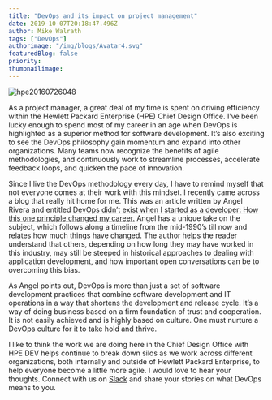 ```yaml
---
title: "DevOps and its impact on project management"
date: 2019-10-07T20:18:47.496Z
author: Mike Walrath 
tags: ["DevOps"]
authorimage: "/img/blogs/Avatar4.svg"
featuredBlog: false
priority:
thumbnailimage:
---
```

![hpe20160726048](https://hpe-developer-portal.s3.amazonaws.com/uploads/media/2019/8/hpe20160726048-1570557978016.jpg)

As a project manager, a great deal of my time is spent on driving efficiency within the Hewlett Packard Enterprise (HPE) Chief Design Office. I’ve been lucky enough to spend most of my career in an age when DevOps is highlighted as a superior method for software development. It’s also exciting to see the DevOps philosophy gain momentum and expand into other organizations. Many teams now recognize the benefits of agile methodologies, and continuously work to streamline processes, accelerate feedback loops, and quicken the pace of innovation.

Since I live the DevOps methodology every day, I have to remind myself that not everyone comes at their work with this mindset. I recently came across a blog that really hit home for me. This was an article written by Angel Rivera and entitled [DevOps didn’t exist when I started as a developer: How this one principle changed my career.](https://circleci.com/blog/devops-did-not-exist/) Angel has a unique take on the subject, which follows along a timeline from the mid-1990’s till now and relates how much things have changed. The author helps the reader understand that others, depending on how long they may have worked in this industry, may still be steeped in historical approaches to dealing with application development, and how important open conversations can be to overcoming this bias.

As Angel points out, DevOps is more than just a set of software development practices that combine software development and IT operations in a way that shortens the development and release cycle. It’s a way of doing business based on a firm foundation of trust and cooperation. It is not easily achieved and is highly based on culture. One must nurture a DevOps culture for it to take hold and thrive.

I like to think the work we are doing here in the Chief Design Office with HPE DEV helps continue to break down silos as we work across different organizations, both internally and outside of Hewlett Packard Enterprise, to help everyone become a little more agile. I would love to hear your thoughts. Connect with us on [Slack](https://slack.hpedev.io/) and share your stories on what DevOps means to you.
